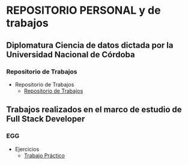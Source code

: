 # REPOSITORIO PERSONAL y de trabajos


## Diplomatura Ciencia de datos dictada por la Universidad Nacional de Córdoba

### Repositorio de Trabajos
- Repositorio de Trabajos
    - [Repositorio de Trabajos](Grupo10)
    
## Trabajos realizados en el marco  de estudio de Full Stack Developer
### EGG
- Ejercicios
    - [Trabajo Práctico](/EggPOO6.git)


